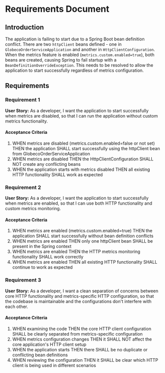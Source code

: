 # Requirements Document

## Introduction

The application is failing to start due to a Spring Boot bean definition conflict. There are two `httpClient` beans defined - one in `GlobecoOrderServiceApplication` and another in `HttpClientConfiguration`. When the metrics feature is enabled (`metrics.custom.enabled=true`), both beans are created, causing Spring to fail startup with a `BeanDefinitionOverrideException`. This needs to be resolved to allow the application to start successfully regardless of metrics configuration.

## Requirements

### Requirement 1

**User Story:** As a developer, I want the application to start successfully when metrics are disabled, so that I can run the application without custom metrics functionality.

#### Acceptance Criteria

1. WHEN metrics are disabled (metrics.custom.enabled=false or not set) THEN the application SHALL start successfully using the httpClient bean from GlobecoOrderServiceApplication
2. WHEN metrics are disabled THEN the HttpClientConfiguration SHALL NOT create any conflicting beans
3. WHEN the application starts with metrics disabled THEN all existing HTTP functionality SHALL work as expected

### Requirement 2

**User Story:** As a developer, I want the application to start successfully when metrics are enabled, so that I can use both HTTP functionality and custom metrics monitoring.

#### Acceptance Criteria

1. WHEN metrics are enabled (metrics.custom.enabled=true) THEN the application SHALL start successfully without bean definition conflicts
2. WHEN metrics are enabled THEN only one httpClient bean SHALL be present in the Spring context
3. WHEN metrics are enabled THEN the HTTP metrics monitoring functionality SHALL work correctly
4. WHEN metrics are enabled THEN all existing HTTP functionality SHALL continue to work as expected

### Requirement 3

**User Story:** As a developer, I want a clean separation of concerns between core HTTP functionality and metrics-specific HTTP configuration, so that the codebase is maintainable and the configurations don't interfere with each other.

#### Acceptance Criteria

1. WHEN examining the code THEN the core HTTP client configuration SHALL be clearly separated from metrics-specific configuration
2. WHEN metrics configuration changes THEN it SHALL NOT affect the core application's HTTP client setup
3. WHEN the application starts THEN there SHALL be no duplicate or conflicting bean definitions
4. WHEN reviewing the configuration THEN it SHALL be clear which HTTP client is being used in different scenarios